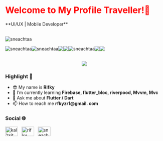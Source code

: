 <h1 align='left' style="color: red;">Welcome to My Profile Traveller!👋</h1>
<div align="left">
   **UI/UX | Mobile Developer** <br> <br>
  <p> <img src="https://komarev.com/ghpvc/?username=sneachtaa&label=Profile%20views&color=cb2a32&style=plastic" alt="sneachtaa" /></p>
<div style="display: flex; align-items: center;">
    <img src="https://img.shields.io/badge/Firebase-039BE5?style=for-the-badge&logo=Firebase&logoColor=white" alt="sneachtaa" /> 
   <img src="https://img.shields.io/badge/Flutter-%2302569B.svg?style=for-the-badge&logo=Flutter&logoColor=white" alt="sneachtaa" /> 
    <img src="https://img.shields.io/badge/Visual%20Studio%20Code-0078d7.svg?style=for-the-badge&logo=visual-studio-code&logoColor=white alt="sneachtaa" /> 
   <img src="https://img.shields.io/badge/Android%20Studio-3DDC84.svg?style=for-the-badge&logo=android-studio&logoColor=white" /> 
     <img src="https://img.shields.io/badge/yaml-%23ffffff.svg?style=for-the-badge&logo=yaml&logoColor=151515" alt="sneachtaa" /> 
    <img src="https://img.shields.io/badge/dart-%230175C2.svg?style=for-the-badge&logo=dart&logoColor=white" /> 
    <a href="https://open.spotify.com/playlist/16oAAiMTM8x6SV8dISTOV8"> <img src="https://img.shields.io/badge/Spotify-1ED760?style=for-the-badge&logo=spotify&logoColor=white" /> </a>
</div>

</div>
</br>
<p align='center'> 
   
   <img src="https://github.com/Sneachtaa/Sneachtaa/assets/129695871/35f80c39-ac97-40b8-b643-e00f7cff8331"/>

</p>

### Highlight 🔦
* 😎 My name is **Rifky**
* 🌱 I’m currently learning **Firebase, flutter_bloc, riverpood, Mvvm, Mvc**
* 💬 Ask me about **Flutter / Dart**
* 📫 How to reach me **rfkyzr1@gmail. com**

### Social 🌐
<p align="left">
<a href="https://dev.to/sneachtaa" target="blank"><img align="center" src="https://raw.githubusercontent.com/rahuldkjain/github-profile-readme-generator/master/src/images/icons/Social/devto.svg" alt="kal'tsit" height="30" width="40" /></a>&nbsp;&nbsp
<a href="https://linkedin.com/in/rifky firmansyah" target="blank"><img align="center" src="https://raw.githubusercontent.com/rahuldkjain/github-profile-readme-generator/master/src/images/icons/Social/linked-in-alt.svg" alt="rifky firmansyah" height="30" width="40" /></a>&nbsp;&nbsp
<a href="https://instagram.com/sneachata" target="blank"><img align="center" src="https://raw.githubusercontent.com/rahuldkjain/github-profile-readme-generator/master/src/images/icons/Social/instagram.svg" alt="sneachata" height="30" width="40" /></a>&nbsp;&nbsp
</p>
</br>
